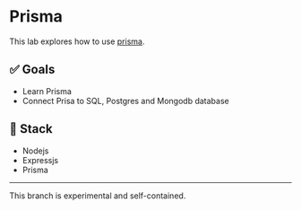# Prisma

This lab explores how to use [prisma](https://www.prisma.io/).

## ✅ Goals

- Learn Prisma
- Connect Prisa to SQL, Postgres and Mongodb database

## 🔧 Stack

- Nodejs
- Expressjs
- Prisma

---

This branch is experimental and self-contained.
